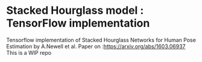 # Stacked Hourglass model : TensorFlow implementation
Tensorflow implementation of Stacked Hourglass Networks for Human Pose Estimation by A.Newell et al.
Paper on :https://arxiv.org/abs/1603.06937
This is a WIP repo
